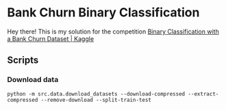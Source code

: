 # Bank Churn Binary Classification

Hey there! This is my solution for the competition [Binary Classification with a Bank Churn Dataset | Kaggle](https://www.kaggle.com/competitions/playground-series-s4e1)

## Scripts

### Download data

    python -m src.data.download_datasets --download-compressed --extract-compressed --remove-download --split-train-test
